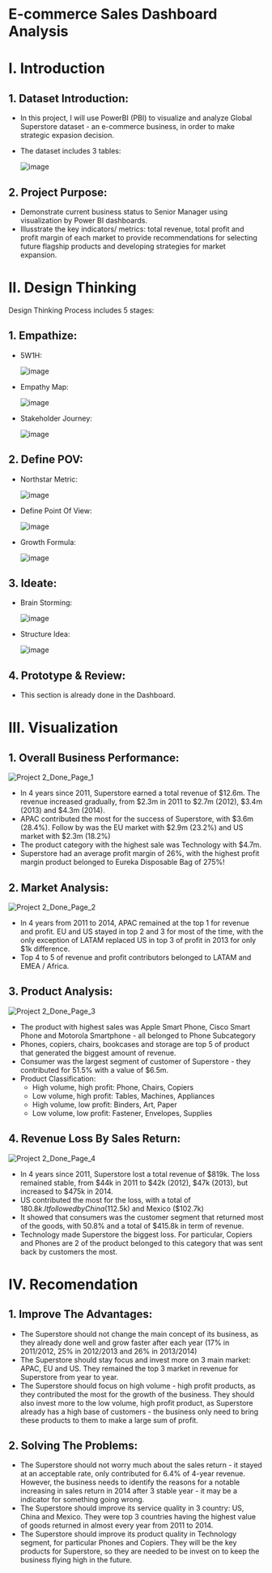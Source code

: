 # E-commerce Sales Dashboard Analysis
# I. Introduction
## 1. Dataset Introduction:
- In this project, I will use PowerBI (PBI) to visualize and analyze Global Superstore dataset - an e-commerce business, in order to make strategic expasion decision.
- The dataset includes 3 tables:

  ![image](https://github.com/user-attachments/assets/acf8ac71-d8c1-4dce-99fa-e7754106b89e)
## 2. Project Purpose:
- Demonstrate current business status to Senior Manager using visualization by Power BI dashboards.
- Illusstrate the key indicators/ metrics: total revenue, total profit and profit margin of each market to provide recommendations for selecting future flagship products and developing strategies for market expansion.
# II. Design Thinking
Design Thinking Process includes 5 stages:
## 1. Empathize:
- 5W1H:

  ![image](https://github.com/user-attachments/assets/dd34420a-7efc-47af-aa3a-70ddeea62bca)
- Empathy Map:

  ![image](https://github.com/user-attachments/assets/f593b90d-6939-438a-ae3d-5510d7afb0eb)
- Stakeholder Journey:

  ![image](https://github.com/user-attachments/assets/dd99281d-04ee-4b2c-9919-dd6681a14baa)
## 2. Define POV:
- Northstar Metric:

  ![image](https://github.com/user-attachments/assets/f0f08377-e647-4cb9-bcec-48734de20023)
- Define Point Of View:

  ![image](https://github.com/user-attachments/assets/5009dc04-9a0e-4181-b8c8-356de487df1f)
- Growth Formula:

  ![image](https://github.com/user-attachments/assets/ec960ff4-fa25-4287-965c-001481b47725)
## 3. Ideate:
- Brain Storming:

  ![image](https://github.com/user-attachments/assets/5a2729ad-037b-4c66-ab43-91b7ce227149)
- Structure Idea:

  ![image](https://github.com/user-attachments/assets/37e6dc61-610a-4e69-930e-cff7b067b808)
## 4. Prototype & Review:
- This section is already done in the Dashboard.
# III. Visualization
## 1. Overall Business Performance:

![Project 2_Done_Page_1](https://github.com/user-attachments/assets/3208c54b-2e77-46ac-a7e9-45612252cb7b)
- In 4 years since 2011, Superstore earned a total revenue of $12.6m. The revenue increased gradually, from $2.3m in 2011 to $2.7m (2012), $3.4m (2013) and $4.3m (2014).
- APAC contributed the most for the success of Superstore, with $3.6m (28.4%). Follow by was the EU market with $2.9m (23.2%) and US market with $2.3m (18.2%)
- The product category with the highest sale was Technology with $4.7m.
- Superstore had an average profit margin of 26%, with the highest profit margin product belonged to Eureka Disposable Bag of 275%!
## 2. Market Analysis:

![Project 2_Done_Page_2](https://github.com/user-attachments/assets/b25bae83-969b-4c31-b5f9-69f4df7a99ea)
- In 4 years from 2011 to 2014, APAC remained at the top 1 for revenue and profit. EU and US stayed in top 2 and 3 for most of the time, with the only exception of LATAM replaced US in top 3 of profit in 2013 for only $1k difference.
- Top 4 to 5 of revenue and profit contributors belonged to LATAM and EMEA / Africa.
## 3. Product Analysis:

![Project 2_Done_Page_3](https://github.com/user-attachments/assets/9685ff63-934c-478a-aeaa-9b6c9f91bfb2)
- The product with highest sales was Apple Smart Phone, Cisco Smart Phone and Motorola Smartphone - all belonged to Phone Subcategory
- Phones, copiers, chairs, bookcases and storage are top 5 of product that generated the biggest amount of revenue.
- Consumer was the largest segment of customer of Superstore - they contributed for 51.5% with a value of $6.5m.
- Product Classification:
  - High volume, high profit: Phone, Chairs, Copiers
  - Low volume, high profit: Tables, Machines, Appliances
  - High volume, low profit: Binders, Art, Paper
  - Low volume, low profit: Fastener, Envelopes, Supplies
## 4. Revenue Loss By Sales Return:

![Project 2_Done_Page_4](https://github.com/user-attachments/assets/f8e80cb3-d4c1-4e5e-8bd6-403b5941fb91)
- In 4 years since 2011, Superstore lost a total revenue of $819k. The loss remained stable, from $44k in 2011 to $42k (2012), $47k (2013), but increased to $475k in 2014.
- US contributed the most for the loss, with a total of $180.8k. It followed by China ($112.5k) and Mexico ($102.7k)
- It showed that consumers was the customer segment that returned most of the goods, with 50.8% and a total of $415.8k in term of revenue.
- Technology made Superstore the biggest loss. For particular, Copiers and Phones are 2 of the product belonged to this category that was sent back by customers the most.
# IV. Recomendation
## 1. Improve The Advantages:
- The Superstore should not change the main concept of its business, as they already done well and grow faster after each year (17% in 2011/2012, 25% in 2012/2013 and 26% in 2013/2014)
- The Superstore should stay focus and invest more on 3 main market: APAC, EU and US. They remained the top 3 market in revenue for Superstore from year to year.
- The Superstore should focus on high volume - high profit products, as they contributed the most for the growth of the business. They should also invest more to the low volume, high profit product, as Superstore already has a high base of customers - the business only need to bring these products to them to make a large sum of profit.
## 2. Solving The Problems:
- The Superstore should not worry much about the sales return - it stayed at an acceptable rate, only contributed for 6.4% of 4-year revenue. However, the business needs to identify the reasons for a notable increasing in sales return in 2014 after 3 stable year - it may be a indicator for something going wrong.
- The Superstore should improve its service quality in 3 country: US, China and Mexico. They were top 3 countries having the highest value of goods returned in almost every year from 2011 to 2014.
- The Superstore should improve its product quality in Technology segment, for particular Phones and Copiers. They will be the key products for Superstore, so they are needed to be invest on to keep the business flying high in the future.










